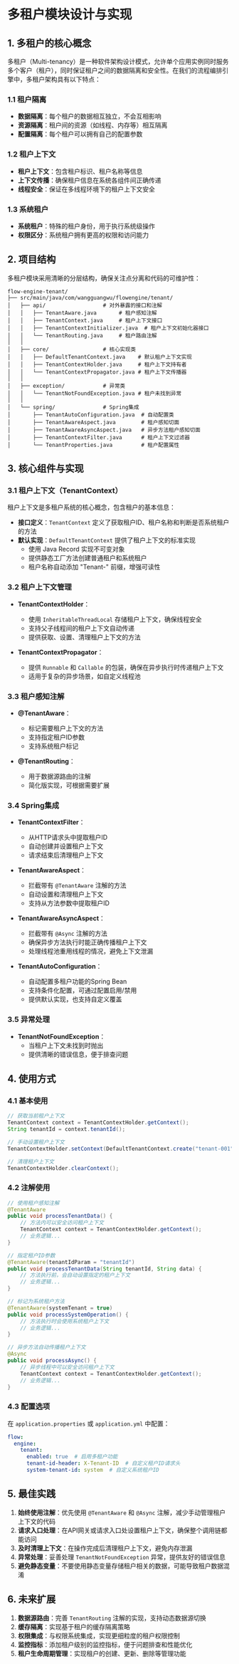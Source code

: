 # 多租户模块设计与实现

## 1. 多租户的核心概念

多租户（Multi-tenancy）是一种软件架构设计模式，允许单个应用实例同时服务多个客户（租户），同时保证租户之间的数据隔离和安全性。在我们的流程编排引擎中，多租户架构具有以下特点：

### 1.1 租户隔离

- **数据隔离**：每个租户的数据相互独立，不会互相影响
- **资源隔离**：租户间的资源（如线程、内存等）相互隔离
- **配置隔离**：每个租户可以拥有自己的配置参数

### 1.2 租户上下文

- **租户上下文**：包含租户标识、租户名称等信息
- **上下文传播**：确保租户信息在系统各组件间正确传递
- **线程安全**：保证在多线程环境下的租户上下文安全

### 1.3 系统租户

- **系统租户**：特殊的租户身份，用于执行系统级操作
- **权限区分**：系统租户拥有更高的权限和访问能力

## 2. 项目结构

多租户模块采用清晰的分层结构，确保关注点分离和代码的可维护性：

```
flow-engine-tenant/
├── src/main/java/com/wangguangwu/flowengine/tenant/
│   ├── api/                  # 对外暴露的接口和注解
│   │   ├── TenantAware.java       # 租户感知注解
│   │   ├── TenantContext.java     # 租户上下文接口
│   │   ├── TenantContextInitializer.java  # 租户上下文初始化器接口
│   │   └── TenantRouting.java     # 租户路由注解
│   │
│   ├── core/                 # 核心实现类
│   │   ├── DefaultTenantContext.java    # 默认租户上下文实现
│   │   ├── TenantContextHolder.java     # 租户上下文持有者
│   │   └── TenantContextPropagator.java # 租户上下文传播器
│   │
│   ├── exception/            # 异常类
│   │   └── TenantNotFoundException.java # 租户未找到异常
│   │
│   └── spring/               # Spring集成
│       ├── TenantAutoConfiguration.java  # 自动配置类
│       ├── TenantAwareAspect.java        # 租户感知切面
│       ├── TenantAwareAsyncAspect.java   # 异步方法租户感知切面
│       ├── TenantContextFilter.java      # 租户上下文过滤器
│       └── TenantProperties.java         # 租户配置属性
```

## 3. 核心组件与实现

### 3.1 租户上下文（TenantContext）

租户上下文是多租户系统的核心概念，包含租户的基本信息：

- **接口定义**：`TenantContext` 定义了获取租户ID、租户名称和判断是否系统租户的方法
- **默认实现**：`DefaultTenantContext` 提供了租户上下文的标准实现
  - 使用 Java Record 实现不可变对象
  - 提供静态工厂方法创建普通租户和系统租户
  - 租户名称自动添加 "Tenant-" 前缀，增强可读性

### 3.2 租户上下文管理

- **TenantContextHolder**：
  - 使用 `InheritableThreadLocal` 存储租户上下文，确保线程安全
  - 支持父子线程间的租户上下文自动传递
  - 提供获取、设置、清理租户上下文的方法

- **TenantContextPropagator**：
  - 提供 `Runnable` 和 `Callable` 的包装，确保在异步执行时传递租户上下文
  - 适用于复杂的异步场景，如自定义线程池

### 3.3 租户感知注解

- **@TenantAware**：
  - 标记需要租户上下文的方法
  - 支持指定租户ID参数
  - 支持系统租户标记

- **@TenantRouting**：
  - 用于数据源路由的注解
  - 简化版实现，可根据需要扩展

### 3.4 Spring集成

- **TenantContextFilter**：
  - 从HTTP请求头中提取租户ID
  - 自动创建并设置租户上下文
  - 请求结束后清理租户上下文

- **TenantAwareAspect**：
  - 拦截带有 `@TenantAware` 注解的方法
  - 自动设置和清理租户上下文
  - 支持从方法参数中提取租户ID

- **TenantAwareAsyncAspect**：
  - 拦截带有 `@Async` 注解的方法
  - 确保异步方法执行时能正确传播租户上下文
  - 处理线程池重用线程的情况，避免上下文泄漏

- **TenantAutoConfiguration**：
  - 自动配置多租户功能的Spring Bean
  - 支持条件化配置，可通过配置启用/禁用
  - 提供默认实现，也支持自定义覆盖

### 3.5 异常处理

- **TenantNotFoundException**：
  - 当租户上下文未找到时抛出
  - 提供清晰的错误信息，便于排查问题

## 4. 使用方式

### 4.1 基本使用

```java
// 获取当前租户上下文
TenantContext context = TenantContextHolder.getContext();
String tenantId = context.tenantId();

// 手动设置租户上下文
TenantContextHolder.setContext(DefaultTenantContext.create("tenant-001"));

// 清理租户上下文
TenantContextHolder.clearContext();
```

### 4.2 注解使用

```java
// 使用租户感知注解
@TenantAware
public void processTenantData() {
    // 方法内可以安全访问租户上下文
    TenantContext context = TenantContextHolder.getContext();
    // 业务逻辑...
}

// 指定租户ID参数
@TenantAware(tenantIdParam = "tenantId")
public void processTenantData(String tenantId, String data) {
    // 方法执行前，会自动设置指定的租户上下文
    // 业务逻辑...
}

// 标记为系统租户方法
@TenantAware(systemTenant = true)
public void processSystemOperation() {
    // 方法执行时会使用系统租户上下文
    // 业务逻辑...
}

// 异步方法自动传播租户上下文
@Async
public void processAsync() {
    // 异步线程中可以安全访问租户上下文
    TenantContext context = TenantContextHolder.getContext();
    // 业务逻辑...
}
```

### 4.3 配置选项

在 `application.properties` 或 `application.yml` 中配置：

```yaml
flow:
  engine:
    tenant:
      enabled: true  # 启用多租户功能
      tenant-id-header: X-Tenant-ID  # 自定义租户ID请求头
      system-tenant-id: system  # 自定义系统租户ID
```

## 5. 最佳实践

1. **始终使用注解**：优先使用 `@TenantAware` 和 `@Async` 注解，减少手动管理租户上下文的代码
2. **请求入口处理**：在API网关或请求入口处设置租户上下文，确保整个调用链都能访问
3. **及时清理上下文**：在操作完成后清理租户上下文，避免内存泄漏
4. **异常处理**：妥善处理 `TenantNotFoundException` 异常，提供友好的错误信息
5. **避免静态变量**：不要使用静态变量存储租户相关的数据，可能导致租户数据混淆

## 6. 未来扩展

1. **数据源路由**：完善 `TenantRouting` 注解的实现，支持动态数据源切换
2. **缓存隔离**：实现基于租户的缓存隔离策略
3. **权限集成**：与权限系统集成，实现更细粒度的租户权限控制
4. **监控指标**：添加租户级别的监控指标，便于问题排查和性能优化
5. **租户生命周期管理**：实现租户的创建、更新、删除等管理功能

